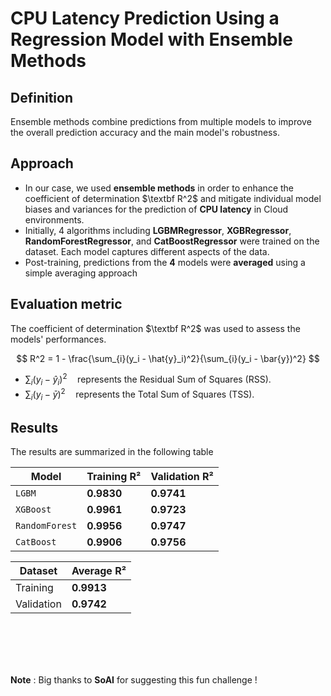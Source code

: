 # CPU Latency Prediction Using a Regression Model with Ensemble Methods 


## Definition
Ensemble methods combine predictions from multiple models to improve the overall prediction accuracy and the main model's robustness.

## Approach

- In our case, we used **ensemble methods** in order to enhance the coefficient of determination $\textbf R^2$ and mitigate individual model biases and variances for the prediction of **CPU latency** in Cloud environments.
- Initially, 4 algorithms including **LGBMRegressor**, **XGBRegressor**, **RandomForestRegressor**, and **CatBoostRegressor** were trained on the dataset. Each model captures different aspects of the data.
- Post-training, predictions from the **4** models were **averaged** using a simple averaging approach


## Evaluation metric
The coefficient of determination $\textbf R^2$ was used to assess the models' performances. 


$$ R^2 = 1 - \frac{\sum_{i}(y_i - \hat{y}_i)^2}{\sum_{i}(y_i - \bar{y})^2} $$


- $\sum_{i}(y_i - \hat{y}_i)^2 \quad \text{represents the Residual Sum of Squares (RSS).}$
- $\sum_{i}(y_i - \bar{y})^2 \quad \text{represents the Total Sum of Squares (TSS).}$

## Results

The results are summarized in the following table


| Model            | Training R²     | Validation R²     |
|------------------|-----------------|-------------------|
| `LGBM`           | **0.9830**      | **0.9741**        |
| `XGBoost`        | **0.9961**      | **0.9723**        |
| `RandomForest`   | **0.9956**      | **0.9747**        |
| `CatBoost`       | **0.9906**      | **0.9756**        |





| Dataset       | Average R²     |
|---------------|----------------|
| Training      | **0.9913**     |
| Validation    | **0.9742**     |


<br>
<br>
<br>
<br>

**Note** : Big thanks to **SoAI** for suggesting this fun challenge !